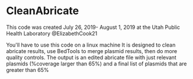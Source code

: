 # CleanAbricate

This code was created July 26, 2019- August 1, 2019 at the Utah Public Health Laboratory
@ElizabethCook21

You'll have to use this code on a linux machine
It is designed to clean abricate results, use BedTools to merge plasmid results, then do more quality controls.
The output is an edited abricate file with just relevant plasmids (%coverage larger than 65%) and a final list of plasmids that are greater than 65%
